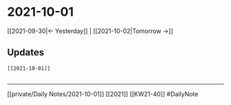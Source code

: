 # 2021-10-01
[[2021-09-30|<- Yesterday]] | [[2021-10-02|Tomorrow ->]] 

## Updates
```query 
[[2021-10-01]]
```
##
---
[[private/Daily Notes/2021-10-01]]
[[2021]] [[KW21-40]]
#DailyNote